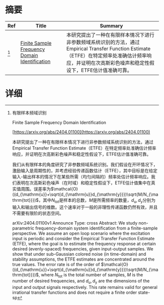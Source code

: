 # 摘要

| Ref | Title | Summary |
| --- | --- | --- |
| [^1] | [Finite Sample Frequency Domain Identification](https://arxiv.org/abs/2404.01100) | 本研究提出了一种在有限样本情况下进行非参数频域系统识别的方法，通过Empirical Transfer Function Estimate（ETFE）在特定频率处准确估计频率响应，并证明在次高斯彩色噪声和稳定性假设下，ETFE估计值准确可靠。 |

# 详细

[^1]: 有限样本频域识别

    Finite Sample Frequency Domain Identification

    [https://arxiv.org/abs/2404.01100](https://arxiv.org/abs/2404.01100)

    本研究提出了一种在有限样本情况下进行非参数频域系统识别的方法，通过Empirical Transfer Function Estimate（ETFE）在特定频率处准确估计频率响应，并证明在次高斯彩色噪声和稳定性假设下，ETFE估计值准确可靠。

    

    我们从有限样本的角度研究了非参数频域系统识别。我们假设在开环情况下，激励输入是周期性的，并考虑经验传递函数估计（ETFE），其中目标是在给定输入-输出样本的情况下在某些所需（均匀间隔的）频率处估计频率响应。我们表明在次高斯彩色噪声（在时域）和稳定性假设下，ETFE估计值集中在真实值周围。误差率为$\mathcal{O}((d_{\mathrm{u}}+\sqrt{d_{\mathrm{u}}d_{\mathrm{y}}})\sqrt{M/N_{\mathrm{tot}}})$，其中$N_{\mathrm{tot}}$是样本的总数，$M$是所需频率的数量，$d_{\mathrm{u}},\,d_{\mathrm{y}}$分别为输入和输出信号的维数。这个速率对于一般的非理性传递函数仍然有效，并且不需要有限阶的状态空间。

    arXiv:2404.01100v1 Announce Type: cross  Abstract: We study non-parametric frequency-domain system identification from a finite-sample perspective. We assume an open loop scenario where the excitation input is periodic and consider the Empirical Transfer Function Estimate (ETFE), where the goal is to estimate the frequency response at certain desired (evenly-spaced) frequencies, given input-output samples. We show that under sub-Gaussian colored noise (in time-domain) and stability assumptions, the ETFE estimates are concentrated around the true values. The error rate is of the order of $\mathcal{O}((d_{\mathrm{u}}+\sqrt{d_{\mathrm{u}}d_{\mathrm{y}}})\sqrt{M/N_{\mathrm{tot}}})$, where $N_{\mathrm{tot}}$ is the total number of samples, $M$ is the number of desired frequencies, and $d_{\mathrm{u}},\,d_{\mathrm{y}}$ are the dimensions of the input and output signals respectively. This rate remains valid for general irrational transfer functions and does not require a finite order state-sp
    


